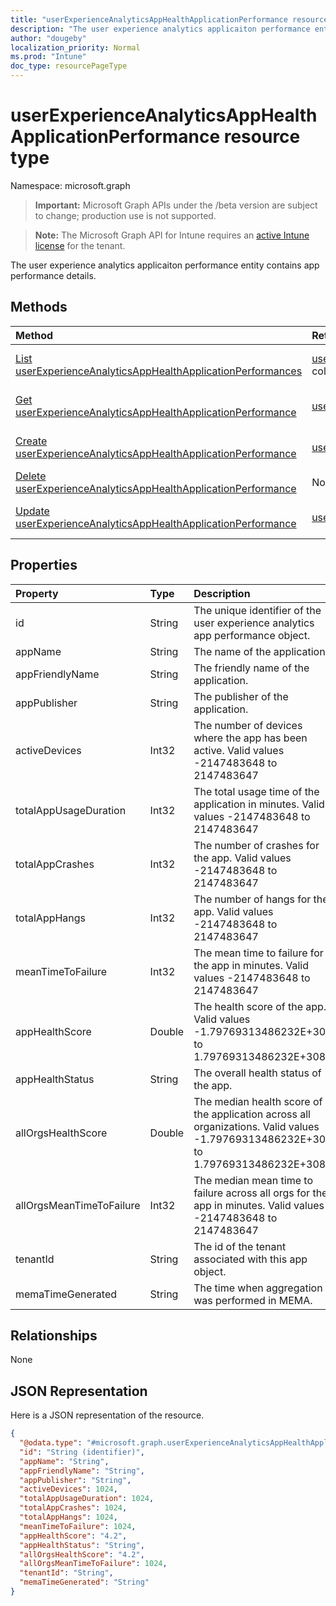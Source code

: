 ```yaml
---
title: "userExperienceAnalyticsAppHealthApplicationPerformance resource type"
description: "The user experience analytics applicaiton performance entity contains app performance details."
author: "dougeby"
localization_priority: Normal
ms.prod: "Intune"
doc_type: resourcePageType
---
```


# userExperienceAnalyticsAppHealthApplicationPerformance resource type

Namespace: microsoft.graph

> **Important:** Microsoft Graph APIs under the /beta version are subject to change; production use is not supported.

> **Note:** The Microsoft Graph API for Intune requires an [active Intune license](https://go.microsoft.com/fwlink/?linkid=839381) for the tenant.

The user experience analytics applicaiton performance entity contains app performance details.

## Methods
|Method|Return Type|Description|
|:---|:---|:---|
|[List userExperienceAnalyticsAppHealthApplicationPerformances](../api/intune-devices-userexperienceanalyticsapphealthapplicationperformance-list.md)|[userExperienceAnalyticsAppHealthApplicationPerformance](../resources/intune-devices-userexperienceanalyticsapphealthapplicationperformance.md) collection|List properties and relationships of the [userExperienceAnalyticsAppHealthApplicationPerformance](../resources/intune-devices-userexperienceanalyticsapphealthapplicationperformance.md) objects.|
|[Get userExperienceAnalyticsAppHealthApplicationPerformance](../api/intune-devices-userexperienceanalyticsapphealthapplicationperformance-get.md)|[userExperienceAnalyticsAppHealthApplicationPerformance](../resources/intune-devices-userexperienceanalyticsapphealthapplicationperformance.md)|Read properties and relationships of the [userExperienceAnalyticsAppHealthApplicationPerformance](../resources/intune-devices-userexperienceanalyticsapphealthapplicationperformance.md) object.|
|[Create userExperienceAnalyticsAppHealthApplicationPerformance](../api/intune-devices-userexperienceanalyticsapphealthapplicationperformance-create.md)|[userExperienceAnalyticsAppHealthApplicationPerformance](../resources/intune-devices-userexperienceanalyticsapphealthapplicationperformance.md)|Create a new [userExperienceAnalyticsAppHealthApplicationPerformance](../resources/intune-devices-userexperienceanalyticsapphealthapplicationperformance.md) object.|
|[Delete userExperienceAnalyticsAppHealthApplicationPerformance](../api/intune-devices-userexperienceanalyticsapphealthapplicationperformance-delete.md)|None|Deletes a [userExperienceAnalyticsAppHealthApplicationPerformance](../resources/intune-devices-userexperienceanalyticsapphealthapplicationperformance.md).|
|[Update userExperienceAnalyticsAppHealthApplicationPerformance](../api/intune-devices-userexperienceanalyticsapphealthapplicationperformance-update.md)|[userExperienceAnalyticsAppHealthApplicationPerformance](../resources/intune-devices-userexperienceanalyticsapphealthapplicationperformance.md)|Update the properties of a [userExperienceAnalyticsAppHealthApplicationPerformance](../resources/intune-devices-userexperienceanalyticsapphealthapplicationperformance.md) object.|

## Properties
|Property|Type|Description|
|:---|:---|:---|
|id|String|The unique identifier of the user experience analytics app performance object.|
|appName|String|The name of the application.|
|appFriendlyName|String|The friendly name of the application.|
|appPublisher|String|The publisher of the application.|
|activeDevices|Int32|The number of devices where the app has been active. Valid values -2147483648 to 2147483647|
|totalAppUsageDuration|Int32|The total usage time of the application in minutes. Valid values -2147483648 to 2147483647|
|totalAppCrashes|Int32|The number of crashes for the app. Valid values -2147483648 to 2147483647|
|totalAppHangs|Int32|The number of hangs for the app. Valid values -2147483648 to 2147483647|
|meanTimeToFailure|Int32|The mean time to failure for the app in minutes. Valid values -2147483648 to 2147483647|
|appHealthScore|Double|The health score of the app. Valid values -1.79769313486232E+308 to 1.79769313486232E+308|
|appHealthStatus|String|The overall health status of the app.|
|allOrgsHealthScore|Double|The median health score of the application across all organizations. Valid values -1.79769313486232E+308 to 1.79769313486232E+308|
|allOrgsMeanTimeToFailure|Int32|The median mean time to failure across all orgs for the app in minutes. Valid values -2147483648 to 2147483647|
|tenantId|String|The id of the tenant associated with this app object.|
|memaTimeGenerated|String|The time when aggregation was performed in MEMA.|

## Relationships
None

## JSON Representation
Here is a JSON representation of the resource.
<!-- {
  "blockType": "resource",
  "keyProperty": "id",
  "@odata.type": "microsoft.graph.userExperienceAnalyticsAppHealthApplicationPerformance"
}
-->
``` json
{
  "@odata.type": "#microsoft.graph.userExperienceAnalyticsAppHealthApplicationPerformance",
  "id": "String (identifier)",
  "appName": "String",
  "appFriendlyName": "String",
  "appPublisher": "String",
  "activeDevices": 1024,
  "totalAppUsageDuration": 1024,
  "totalAppCrashes": 1024,
  "totalAppHangs": 1024,
  "meanTimeToFailure": 1024,
  "appHealthScore": "4.2",
  "appHealthStatus": "String",
  "allOrgsHealthScore": "4.2",
  "allOrgsMeanTimeToFailure": 1024,
  "tenantId": "String",
  "memaTimeGenerated": "String"
}
```



